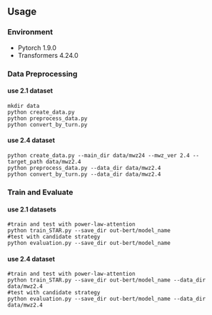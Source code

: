 ## Usage

### Environment
+ Pytorch 1.9.0
+ Transformers 4.24.0

### Data Preprocessing
#### use 2.1 dataset
```
mkdir data
python create_data.py 
python preprocess_data.py
python convert_by_turn.py
```
#### use 2.4 dataset
```
python create_data.py --main_dir data/mwz24 --mwz_ver 2.4 --target_path data/mwz2.4
python preprocess_data.py --data_dir data/mwz2.4
python convert_by_turn.py --data_dir data/mwz2.4
```

### Train and Evaluate
#### use 2.1 datasets
```
#train and test with power-law-attention
python train_STAR.py --save_dir out-bert/model_name 
#test with candidate strategy
python evaluation.py --save_dir out-bert/model_name 
```
#### use 2.4 dataset
```
#train and test with power-law-attention
python train_STAR.py --save_dir out-bert/model_name --data_dir data/mwz2.4
#test with candidate strategy
python evaluation.py --save_dir out-bert/model_name --data_dir data/mwz2.4
```